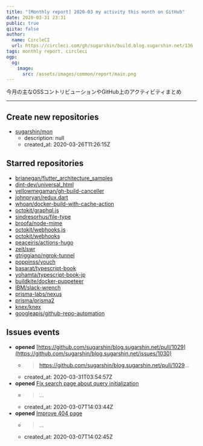 ```yaml
---
title: "[Monthly report] 2020-03 my activity this month on GitHub"
date: 2020-03-31 23:31
public: true
qiita: false
author:
  name: CircleCI
  url: https://circleci.com/gh/sugarshin/build.blog.sugarshin.net/136
tags: monthly report, circleci
ogp:
  og:
    image:
      src: /assets/images/common/report/main.png
---
```


今月の主なOSSコントリビューションやGitHub上のアクティビティまとめ

***

## Create new repositories

- [sugarshin/mon](https://github.com/sugarshin/mon)
  - description: null
  - created_at: 2020-03-26T11:26:15Z

## Starred repositories

- [brianegan/flutter_architecture_samples](https://github.com/brianegan/flutter_architecture_samples)
- [dint-dev/universal_html](https://github.com/dint-dev/universal_html)
- [yellowmegaman/gh-build-canceller](https://github.com/yellowmegaman/gh-build-canceller)
- [johnpryan/redux.dart](https://github.com/johnpryan/redux.dart)
- [whoan/docker-build-with-cache-action](https://github.com/whoan/docker-build-with-cache-action)
- [octokit/graphql.js](https://github.com/octokit/graphql.js)
- [sindresorhus/file-type](https://github.com/sindresorhus/file-type)
- [broofa/node-mime](https://github.com/broofa/node-mime)
- [octokit/webhooks.js](https://github.com/octokit/webhooks.js)
- [octokit/webhooks](https://github.com/octokit/webhooks)
- [peaceiris/actions-hugo](https://github.com/peaceiris/actions-hugo)
- [zeit/swr](https://github.com/zeit/swr)
- [gtriggiano/ngrok-tunnel](https://github.com/gtriggiano/ngrok-tunnel)
- [poppinss/youch](https://github.com/poppinss/youch)
- [basarat/typescript-book](https://github.com/basarat/typescript-book)
- [yohamta/typescript-book-jp](https://github.com/yohamta/typescript-book-jp)
- [buildkite/docker-puppeteer](https://github.com/buildkite/docker-puppeteer)
- [IBM/slack-wrench](https://github.com/IBM/slack-wrench)
- [prisma-labs/nexus](https://github.com/prisma-labs/nexus)
- [prisma/prisma2](https://github.com/prisma/prisma2)
- [knex/knex](https://github.com/knex/knex)
- [googleapis/github-repo-automation](https://github.com/googleapis/github-repo-automation)

## Issues events

- **opened** [https://github.com/sugarshin/blog.sugarshin.net/pull/1029](https://github.com/sugarshin/blog.sugarshin.net/issues/1030)
  - > https://github.com/sugarshin/blog.sugarshin.net/pull/1029...
  - created_at: 2020-03-31T03:54:57Z
- **opened** [Fix search page about query initialization](https://github.com/sugarshin/blog.sugarshin.net/issues/988)
  - > ...
  - created_at: 2020-03-07T14:03:44Z
- **opened** [Improve 404 page](https://github.com/sugarshin/blog.sugarshin.net/issues/987)
  - > ...
  - created_at: 2020-03-07T14:02:45Z
